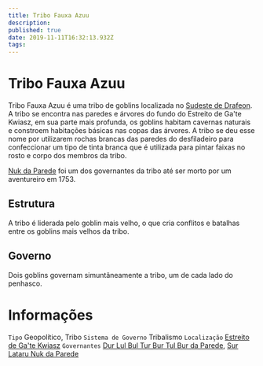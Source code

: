 ```yaml
---
title: Tribo Fauxa Azuu
description: 
published: true
date: 2019-11-11T16:32:13.932Z
tags: 
---
```


<!-- SUBTITLE: Visão geral sobre Tribo Fauxa Azuu -->

# Tribo Fauxa Azuu
Tribo Fauxa Azuu é uma tribo de goblins localizada no [Sudeste de Drafeon](http://localhost/lugares/plano-material/drafeon/sudeste-de-drafeon#sudeste-de-drafeon). A tribo se encontra nas paredes e árvores do fundo do Estreito de Ga'te Kwiasz, em sua parte mais profunda, os goblins habitam cavernas naturais e constroem habitações básicas nas copas das árvores. A tribo se deu esse nome por utilizarem rochas brancas das paredes do desfiladeiro para confeccionar um tipo de tinta branca que é utilizada para pintar faixas no rosto e corpo dos membros da tribo.

[Nuk da Parede](http://localhost/individuos/nuk-da-parede#nuk-da-parede) foi um dos governantes da tribo até ser morto por um aventureiro em 1753.

## Estrutura
A tribo é liderada pelo goblin mais velho, o que cria conflitos e batalhas entre os goblins mais velhos da tribo.

## Governo
Dois goblins governam simuntâneamente a tribo, um de cada lado do penhasco.

# Informações
`Tipo` Geopolítico, Tribo
`Sistema de Governo` Tribalismo 
`Localização` [Estreito de Ga'te Kwiasz]()
`Governantes` [Dur Lul Bul Tur Bur Tul Bur da Parede](http://localhost/individuos/dur-lul-bul-tur-bur-tul-bur-da-parede#dur-lul-bul-tur-bur-tul-bur-da-parede), [Sur Lataru Nuk da Parede]()

